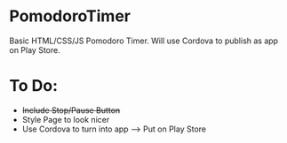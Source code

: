 # PomodoroTimer

Basic HTML/CSS/JS Pomodoro Timer. Will use Cordova to publish as app on Play Store.

# To Do:
- ~~Include Stop/Pause Button~~
- Style Page to look nicer
- Use Cordova to turn into app --> Put on Play Store
